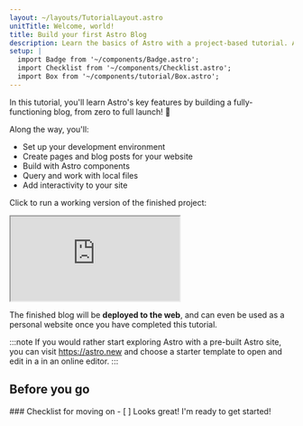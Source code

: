 ```yaml
---
layout: ~/layouts/TutorialLayout.astro
unitTitle: Welcome, world!
title: Build your first Astro Blog
description: Learn the basics of Astro with a project-based tutorial. All the background knowledge you need to get started!
setup: |
  import Badge from '~/components/Badge.astro';
  import Checklist from '~/components/Checklist.astro';
  import Box from '~/components/tutorial/Box.astro';
---
```

In this tutorial, you'll learn Astro's key features by building a fully-functioning blog, from zero to full launch! 🚀

Along the way, you'll: 
- Set up your development environment 
- Create pages and blog posts for your website
- Build with Astro components
- Query and work with local files
- Add interactivity to your site 

Click to run a working version of the finished project:

<iframe src="https://stackblitz.com/edit/astro-tutorial-completed?ctl=1&embed=1&file=src/pages/index.astro"></iframe>

The finished blog will be **deployed to the web**, and can even be used as a personal website once you have completed this tutorial.

:::note
If you would rather start exploring Astro with a pre-built Astro site, you can visit https://astro.new and choose a starter template to open and edit in a in an online editor.
::: 

## Before you go 

<Box icon="check-list">
### Checklist for moving on

<Checklist>
- [ ] Looks great! I'm ready to get started!
</Checklist>
</Box>
